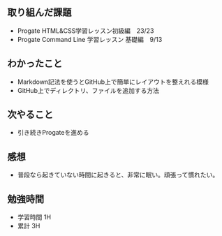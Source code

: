 ## 取り組んだ課題
- Progate HTML&CSS学習レッスン初級編　23/23
- Progate Command Line 学習レッスン 基礎編　9/13
## わかったこと
- Markdown記法を使うとGitHub上で簡単にレイアウトを整えれる模様
- GitHub上でディレクトリ、ファイルを追加する方法
## 次やること
- 引き続きProgateを進める
## 感想
- 普段なら起きていない時間に起きると、非常に眠い。頑張って慣れたい。
## 勉強時間
- 学習時間 1H
- 累計 3H
